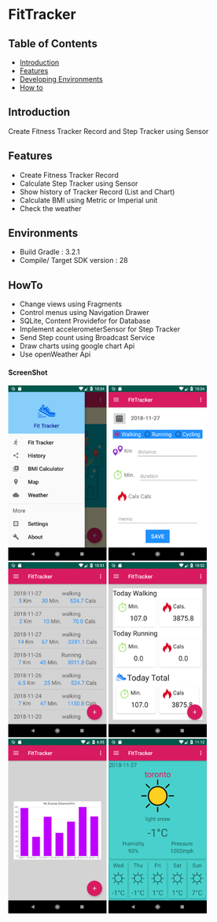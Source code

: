 # FitTracker

## Table of Contents

- [Introduction](#introduction)
- [Features](#features)
- [Developing Environments](#environments)
- [How to](#Howto)

## Introduction
Create Fitness Tracker Record and Step Tracker using Sensor 

## Features
* Create Fitness Tracker Record
* Calculate Step Tracker using Sensor
* Show history of Tracker Record (List and Chart)
* Calculate BMI using Metric or Imperial unit
* Check the weather

## Environments
- Build Gradle : 3.2.1
- Compile/ Target SDK version : 28

## HowTo
- Change views using Fragments
- Control menus using Navigation Drawer
- SQLite, Content Providefor for Database
- Implement accelerometerSensor for Step Tracker
- Send Step count using Broadcast Service
- Draw charts using google chart Api
- Use openWeather Api

#### ScreenShot
<img src="https://github.com/sangaelee/FitTracker/blob/master/screenshot/Screenshot_1543385040.png" width="200"></img>    <img src="https://github.com/sangaelee/FitTracker/blob/master/screenshot/Screenshot_1543385066.png" width="200"></img>    <img src="https://github.com/sangaelee/FitTracker/blob/master/screenshot/Screenshot_1543387919.png" width="200"></img>    <img src="https://github.com/sangaelee/FitTracker/blob/master/screenshot/Screenshot_1543387950.png" width="200"></img>    <img src="https://github.com/sangaelee/FitTracker/blob/master/screenshot/Screenshot_1543629911.png" width="200"></img>    <img src="https://github.com/sangaelee/FitTracker/blob/master/screenshot/Screenshot_1543389167.png" width="200"></img>
